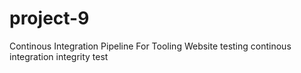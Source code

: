 # project-9
Continous Integration Pipeline For Tooling Website
testing
continous integration
integrity test
